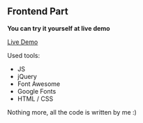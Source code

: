 ## Frontend Part

**You can try it yourself at live demo**

[Live Demo](https://bigpe.github.io/TestProject-MGU-/Frontend/)

Used tools:

- JS
- jQuery
- Font Awesome
- Google Fonts
- HTML / CSS

Nothing more, all the code is written by me :)
